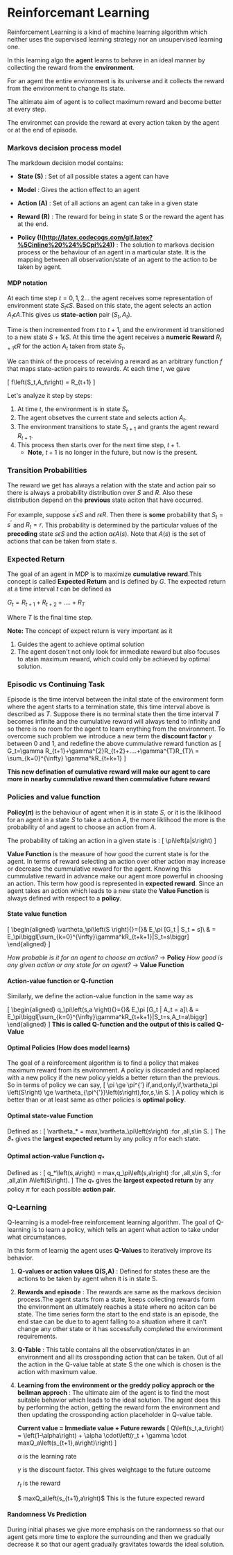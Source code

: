 # Reinforcemant Learning

Reinforcement Learning is a kind of machine learning algorithm which neither uses the supervised learning strategy nor an unsupervised learning one.

In this learning algo the **agent** learns to behave in an ideal manner by collecting the reward from the **environment**.

For an agent the entire environment is its universe and it collects the reward from the environment to change its state.

The altimate aim of agent is to collect maximum reward and become better at every step.

The environmet can provide the reward at every action taken by the agent or at the end of episode.


### Markovs decision process model

The markdown decision model contains:

* **State (S)** : Set of all possible states a agent can have


* **Model** : Gives the action effect to an agent


* **Action (A)** : Set of all actions an agent can take in a given state


* **Reward (R)** : The reward for being in state S or the reward the agent has at the end.


* **Policy (!(http://latex.codecogs.com/gif.latex?%5Cinline%20%24%5Cpi%24))** : The solution to markovs decision process or the behaviour of an agent in a marticular state. It is the mapping between all observation/state of an agent to the action to be taken by agent.

#### MDP notation

At each time step $t=0,1,2...$ the agent receives some representation of environment state $S_t\epsilon S$. Based on this state, the agent selects an action $A_t\epsilon A$.This gives us **state-action** pair $\left(S_t,A_t\right)$.

Time is then incremented from $t$ to $t+1$, and the environment id transitioned to a new state $S+1\epsilon S$. At this time the agent receives a **numeric Reward** $R_{t+1}\epsilon R$ for the action $A_t$ taken from state $S_t$.

We can think of the process of receiving a reward as an arbitrary function $f$ that maps state-action pairs to rewards. At each time $t$, we gave

\[
f\left(S_t,A_t\right) = R_{t+1}
\]

Let's analyze it step by steps:

1. At time $t$, the environment is in state $S_t$.
2. The agent obsetves the current state and selects action $A_t$.
3. The environment transitions to state $S_{t+1}$ and grants the agent reward $R_{t+1}$.
4. This process then starts over for the next time step, $t+1$.
    * **Note**, $t+1$ is no longer in the future, but now is the present.

### Transition Probabilities

The reward we get has always a relation with the state and action pair so there is always a probability distribution over $S$ and $R$. Also these distribution depend on the **previous** state aciton that have occurred.

For example, suppose $s^{'}\epsilon S$ and $r\epsilon R$. Then there is **some** probability that $S_t=s^{'}$ and $R_t=r$. This probability is determined by the particular values of the **preceding** state $s\epsilon S$ and the action $a\epsilon A\left(s\right)$. Note that $A\left(s\right)$ is the set of actions that can be  taken from state $s$.

### Expected Return

The goal of an agent in MDP is to maximize **cumulative reward**.This concept is called **Expected Return** and is defined by $G$.
The expected return at a time interval $t$ can be defined as


$G_t=R_{t+1}+R_{t+2}+....+R_{T}$

Where $T$ is the final time step.

**Note:** The concept of expect return is very important as it
1. Guides the agent to achieve optimal solution
2. The agent dosen't not only look for immediate reward but also focuses to atain maximum reward, which could only be achieved by optimal solution.


### Episodic vs Continuing Task

Episode is the time interval between the inital state of the environment form where the agent starts to a termination state, this time interval above is described as $T$. Suppose there is no terminal state then the time interval $T$ becomes infinite and the cumulative reward will always tend to infinity and so there is no room for the agent to learn enything from the environment.
To overcome such problem we introduce a new term the **discount factor** $\gamma$ between 0 and 1, and redefine the above cummulative reward function as
\[
G_t=\gamma R_{t+1}+\gamma^{2}R_{t+2}+....+\gamma^{T}R_{T}\\
= \sum_{k=0}^{\infty} \gamma^kR_{t+k+1}
\]

**This new defination of cumulative reward will make our agent to care more in nearby cummulative reward then commulative future reward**

### Policies and value function

**Policy$\left(\pi\right)$** is the behaviour of agent when it is in state $S$, or it is the liklihood for an agent in a state $S$ to take a action $A$, the more liklihood the more is the probability of and agent to choose an action from $A$.

The probability of taking an action in a given state is :
\[
\pi\left(a|s\right)
\]


**Value Function** is the measure of how good the current state is for the agent. In terms of reward selecting an action over other action may increase or decrease the cummulative reward for the agent. Knowing this cummulative reward in advance make our agent more powerful in choosing an action.
This term how good is represented in **expected reward**.
Since an agent takes an action which leads to a new state the **Value Function** is  always defined with respect to a **policy**.

#### State value function

\[
\begin{aligned}
 \vartheta_\pi\left(S \right){}={}& E_\pi [G_t | S_t = s]\\
                                   & = E_\pi\biggl[\sum_{k=0}^{\infty}\gamma^kR_{t+k+1}|S_t=s\biggr]
\end{aligned}
\]

_How probable is it for an agent to choose an action?_ ->            **Policy**
_How good is any given action or any state for an agent?_ -> **Value Function**


#### Action-value function or Q-function

Similarly, we define the action-value function in the same way as

\[
\begin{aligned}
 q_\pi\left(s,a \right){}={}& E_\pi [G_t | A_t = a]\\
                                   & = E_\pi\biggl[\sum_{k=0}^{\infty}\gamma^kR_{t+k+1}|S_t=s,A_t=a\biggr]
\end{aligned}
\]
**This is called Q-function and the output of this is called Q-Value**

#### Optimal Policies (How does model learns)

The goal of a reinforcement algorithm is to find a policy that makes maximum reward from its environment. A policy is discarded and replaced with a new policy if the new policy yields a better return than the previous.
So in terms of policy we can say,
\[
\pi \ge \pi^{'} if\,and\,only\,if\,\vartheta_\pi \left(S\right) \ge \vartheta_{\pi^{'}}\left(s\right)\,for\,s\,\in S.
\]
A policy which is better than or at least same as other policies is **optimal policy**.

#### Optimal state-value Function
Defined as :
\[
\vartheta_* = max\,\vartheta_\pi\left(s\right) \:for \,all\,s\in S.
\]
The $\vartheta_*$ gives the **largest expected return** by any policy $\pi$ for each state.
#### Optimal action-value Function   $q_*$
Defined as :
\[
q_*\left(s,a\right) = max\,q_\pi\left(s,a\right) \:for \,all\,s\in S, \:for \,all\,a\in A\left(S\right).
\]
The $q_*$ gives the **largest expected return** by any policy $\pi$ for each possible **action pair**.


### Q-Learning

Q-learning is a model-free reinforcement learning algorithm. The goal of Q-learning is to learn a policy, which tells an agent what action to take under what circumstances.

In this form of learnig the agent uses **Q-Values** to iteratively improve its behavior.


1. **Q-values or action values Q(S,A)** : Defined for states these are the actions to be taken by agent when it is in state S.


2.  **Rewards and episode** : The rewards are same as the markovs decision process.The agent starts from a state, keeps collecting rewards form the environment an ultimately reaches a state where no aciton can be state. The time series form the start to the end state is an episode, the end stae can be due to to agent falling to a situation where it can't change any other state or it  has sccessfully completed the environment requirements.


3. **Q-Table** : This table contains all the observation/states in an environment and all its crossponding action that can be taken. Out of all the action in the Q-value table at state S the one which is chosen is the action with maximum value.


4. **Learning from the environment or the greddy policy approch or the bellman approch** : The ultimate aim of the agent is to find the most suitable behavior which leads to the ideal solution. The agent does this by performing the action, getting the reward form the environment and then updating the crossponding action placeholder in Q-value table.

      **Current value = Immediate value + Future rewards**
\[
Q\left(s_t,a_t\right) = \left(1-\alpha\right) + \alpha \cdot\left(r_t + \gamma \cdot maxQ_a\left(s_{t+1},a\right)\right)
\]

    $\alpha$ is the learning rate <br />


    $\gamma$ is the discount factor. This gives weightage to the future outcome<br />


    $r_t$ is the reward


    $ maxQ_a\left(s_{t+1},a\right)$ This is the future expected reward

#### Randomness Vs Prediction
During initial phases we give more emphasis on the randomness so that our agent gets more time to explore the surrounding and then we gradually decrease it so that our agent gradually gravitates towards the ideal solution.
